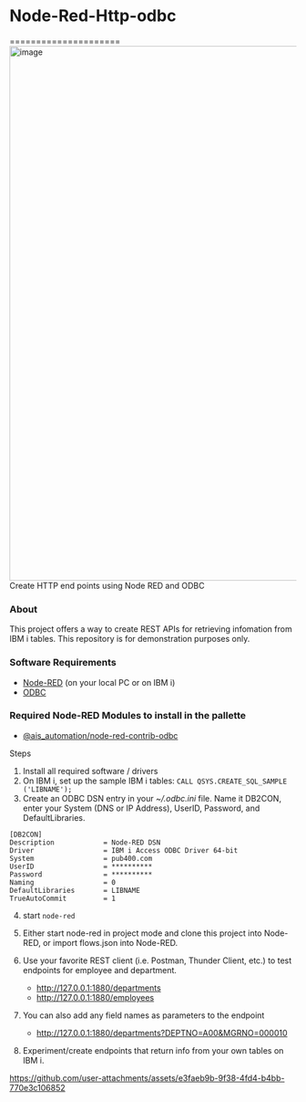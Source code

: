 # Node-Red-Http-odbc
=====================
<img width="937" alt="image" src="https://github.com/user-attachments/assets/ea703aee-6798-4ba4-9993-8be523273b3e">
Create HTTP end points using Node RED and ODBC

### About

This project offers a way to create REST APIs for retrieving infomation from IBM i tables.  This repository is for demonstration purposes only.

### Software Requirements
* [Node-RED](https://nodered.org/docs/getting-started/local) (on your local PC or on IBM i)
* [ODBC](https://ibmi-oss-docs.readthedocs.io/en/latest/odbc/installation.html)

### Required Node-RED Modules to install in the pallette
* [@ais_automation/node-red-contrib-odbc](https://flows.nodered.org/node/@ais_automation/node-red-contrib-odbc)

Steps
1. Install all required software / drivers
2. On IBM i, set up the sample IBM i tables:  `CALL QSYS.CREATE_SQL_SAMPLE ('LIBNAME');`
3. Create an ODBC DSN entry in your _~/.odbc.ini_ file.  Name it DB2CON, enter your System (DNS or IP Address), UserID, Password, and DefaultLibraries.
```
[DB2CON]
Description            = Node-RED DSN
Driver                 = IBM i Access ODBC Driver 64-bit
System                 = pub400.com
UserID                 = **********
Password               = **********
Naming                 = 0
DefaultLibraries       = LIBNAME
TrueAutoCommit         = 1
```
4. start `node-red`
5. Either start node-red in project mode and clone this project into Node-RED, or import flows.json into Node-RED.
6. Use your favorite REST client (i.e. Postman, Thunder Client, etc.) to test endpoints for employee and department.
   * http://127.0.0.1:1880/departments
   * http://127.0.0.1:1880/employees
  
7. You can also add any field names as parameters to the endpoint
   * http://127.0.0.1:1880/departments?DEPTNO=A00&MGRNO=000010
     
8. Experiment/create endpoints that return info from your own tables on IBM i.

https://github.com/user-attachments/assets/e3faeb9b-9f38-4fd4-b4bb-770e3c106852


